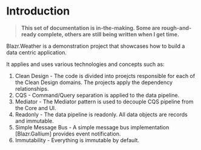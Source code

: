 # Introduction

> **This set of documentation is in-the-making.  Some are rough-and-ready complete, others are still being written when I get time.**

Blazr.Weather is a demonstration project that showcases how to build a data centric application.

It applies and uses various technologies and concepts such as:

1. Clean Design - The code is divided into proejcts responsible for each of the Clean Design domains.  The projects apply the dependency relationships.
1. CQS - Command/Query separation is applied to the data pipeline.
1. Mediator - The Mediator pattern is used to decouple CQS pipeline from the Core and UI.
1. Readonly - The data pipeline is readonly.  All data objects are records and immutable.
1. Simple Message Bus - A simple message bus implementation [Blazr.Gallium] provides event notification.
1. Immutability - Everything is immutable by default.
